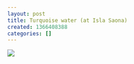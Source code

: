 ```yaml
---
layout: post
title: Turquoise water (at Isla Saona)
created: 1366408388
categories: []
---
```

<img src="http://24.media.tumblr.com/403c01d4feef71b82b63860ab886fc75/tumblr_mlivgjTavX1rsr8w3o1_500.jpg"/><br/><br/>

